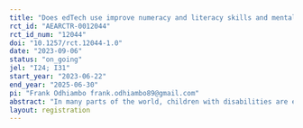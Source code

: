 ```yaml
---
title: "Does edTech use improve numeracy and literacy skills and mental well-being for children with functional difficulties? Evidence from Kenya"
rct_id: "AEARCTR-0012044"
rct_id_num: "12044"
doi: "10.1257/rct.12044-1.0"
date: "2023-09-06"
status: "on_going"
jel: "I24; I31"
start_year: "2023-06-22"
end_year: "2025-06-30"
pi: "Frank Odhiambo frank.odhiambo89@gmail.com"
abstract: "In many parts of the world, children with disabilities are excluded from education. The disability gap in education is notably larger in low-income settings, such as in many parts of sub-Saharan Africa. We conduct a field experiment to investigate the effect of an education technology (edtech) intervention on the learning outcomes, social inclusion, and mental well-being of children with special needs in low-income settings. The study is implemented in western Kenya, where disability prevalence is one of the highest. Children with special needs of primary school-going age are recruited through a government assessment and screening program within sampled schools. After randomization at the school level, we administer a baseline survey to positively screened children and their caregivers after which we offer participants in the intervention group a low-cost mobile device equipped with offline-enabled numeracy and literacy learning software. Their math, literacy, social inclusion, and mental well-being outcomes will be compared to a control group that does not receive this intervention after one year."
layout: registration
---
```


